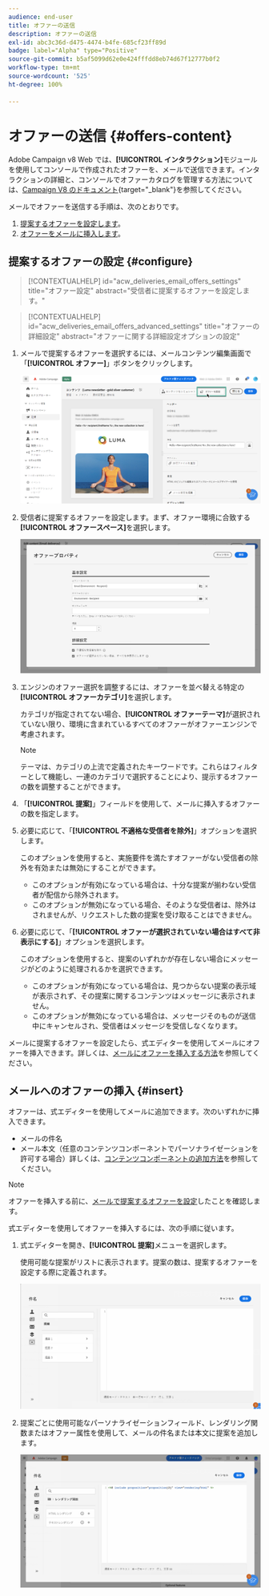 ```yaml
---
audience: end-user
title: オファーの送信
description: オファーの送信
exl-id: abc3c36d-d475-4474-b4fe-685cf23ff89d
badge: label="Alpha" type="Positive"
source-git-commit: b5af5099d62e0e424fffdd8eb74d67f12777b0f2
workflow-type: tm+mt
source-wordcount: '525'
ht-degree: 100%

---
```



# オファーの送信 {#offers-content}

Adobe Campaign v8 Web では、**[!UICONTROL インタラクション]**&#x200B;モジュールを使用してコンソールで作成されたオファーを、メールで送信できます。インタラクションの詳細と、コンソールでオファーカタログを管理する方法については、[Campaign V8 のドキュメント](https://experienceleague.adobe.com/docs/campaign/campaign-v8/offers/interaction.html?lang=ja){target="_blank"}を参照してください。

メールでオファーを送信する手順は、次のとおりです。

1. [提案するオファーを設定します](#configure)。
1. [オファーをメールに挿入します](#insert)。

## 提案するオファーの設定 {#configure}

>[!CONTEXTUALHELP]
>id="acw_deliveries_email_offers_settings"
>title="オファー設定"
>abstract="受信者に提案するオファーを設定します。"

>[!CONTEXTUALHELP]
>id="acw_deliveries_email_offers_advanced_settings"
>title="オファーの詳細設定"
>abstract="オファーに関する詳細設定オプションの設定"

1. メールで提案するオファーを選択するには、メールコンテンツ編集画面で「**[!UICONTROL オファー]**」ボタンをクリックします。

   ![](assets/setup-offers.png)

1. 受信者に提案するオファーを設定します。まず、オファー環境に合致する&#x200B;**[!UICONTROL オファースペース]**&#x200B;を選択します。

   ![](assets/create-content-offers.png)

1. エンジンのオファー選択を調整するには、オファーを並べ替える特定の&#x200B;**[!UICONTROL オファーカテゴリ]**&#x200B;を選択します。

   カテゴリが指定されてない場合、**[!UICONTROL オファーテーマ]**&#x200B;が選択されていない限り、環境に含まれているすべてのオファーがオファーエンジンで考慮されます。

   >[!NOTE]
   >
   >テーマは、カテゴリの上流で定義されたキーワードです。これらはフィルターとして機能し、一連のカテゴリで選択することにより、提示するオファーの数を調整することができます。

1. 「**[!UICONTROL 提案]**」フィールドを使用して、メールに挿入するオファーの数を指定します。

1. 必要に応じて、「**[!UICONTROL 不適格な受信者を除外]**」オプションを選択します。

   このオプションを使用すると、実施要件を満たすオファーがない受信者の除外を有効または無効にすることができます。

   * このオプションが有効になっている場合は、十分な提案が揃わない受信者が配信から除外されます。
   * このオプションが無効になっている場合、そのような受信者は、除外はされませんが、リクエストした数の提案を受け取ることはできません。

1. 必要に応じて、「**[!UICONTROL オファーが選択されていない場合はすべて非表示にする]**」オプションを選択します。

   このオプションを使用すると、提案のいずれかが存在しない場合にメッセージがどのように処理されるかを選択できます。

   * このオプションが有効になっている場合は、見つからない提案の表示域が表示されず、その提案に関するコンテンツはメッセージに表示されません。
   * このオプションが無効になっている場合は、メッセージそのものが送信中にキャンセルされ、受信者はメッセージを受信しなくなります。

メールに提案するオファーを設定したら、式エディターを使用してメールにオファーを挿入できます。詳しくは、[メールにオファーを挿入する方法](#insert)を参照してください。

## メールへのオファーの挿入 {#insert}

オファーは、式エディターを使用してメールに追加できます。次のいずれかに挿入できます。

* メールの件名
* メール本文（任意のコンテンツコンポーネントでパーソナライゼーションを許可する場合）詳しくは、[コンテンツコンポーネントの追加方法](content-components.md)を参照してください。

>[!NOTE]
>
>オファーを挿入する前に、[メールで提案するオファーを設定](#configure)したことを確認します。

式エディターを使用してオファーを挿入するには、次の手順に従います。

1. 式エディターを開き、**[!UICONTROL 提案]**&#x200B;メニューを選択します。

   使用可能な提案がリストに表示されます。提案の数は、提案するオファーを設定する際に定義されます。

   ![](assets/offer-insertion.png)

1. 提案ごとに使用可能なパーソナライゼーションフィールド、レンダリング関数またはオファー属性を使用して、メールの件名または本文に提案を追加します。

   ![](assets/offer-inserted.png)
